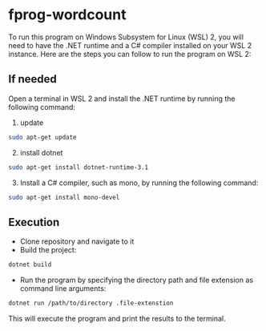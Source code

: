# fprog-wordcount

To run this program on Windows Subsystem for Linux (WSL) 2, you will need to have the .NET runtime and a C# compiler installed on your WSL 2 instance. Here are the steps you can follow to run the program on WSL 2:

## If needed

Open a terminal in WSL 2 and install the .NET runtime by running the following command:

1. update

``` bash
sudo apt-get update
```

2. install dotnet

``` bash
sudo apt-get install dotnet-runtime-3.1
```

3. Install a C# compiler, such as mono, by running the following command:

``` bash
sudo apt-get install mono-devel
```

## Execution

* Clone repository and navigate to it
* Build the project:

``` bash
dotnet build
```

* Run the program by specifying the directory path and file extension as command line arguments:

``` bash
dotnet run /path/to/directory .file-extenstion
```

This will execute the program and print the results to the terminal.
